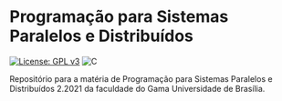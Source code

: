 # Programação para Sistemas Paralelos e Distribuídos
[![License: GPL v3](https://img.shields.io/badge/License-GPLv3-blue.svg)](https://www.gnu.org/licenses/gpl-3.0)  ![C](https://img.shields.io/badge/Solutions-blue.svg?style=flat&logo=c) 

Repositório para a matéria de Programação para Sistemas Paralelos e Distribuídos 2.2021 da faculdade do Gama Universidade de Brasília.
